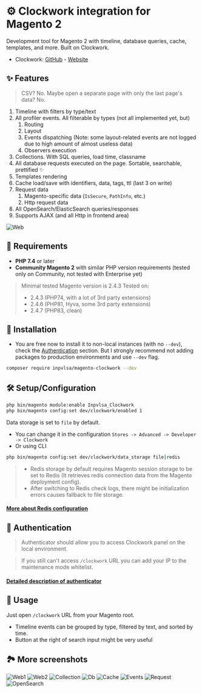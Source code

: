 # ⚙️ Clockwork integration for Magento 2

Development tool for Magento 2 with timeline, database queries, cache, templates, and more. Built on Clockwork.

- Clockwork: [GitHub](https://github.com/itsgoingd/clockwork) - [Website](https://underground.works/clockwork/) 

## ✨ Features

> CSV? No. Maybe open a separate page with only the last page's data? No.


1. Timeline with filters by type/text
2. All profiler events. All filterable by types (not all implemented yet, but)
    1. Routing
    2. Layout
    3. Events dispatching (Note: some layout-related events are not logged due to high amount of almost useless data)
    4. Observers execution
3. Collections. With SQL queries, load time, classname
4. All database requests executed on the page. Sortable, searchable, prettified ✨
5. Templates rendering
6. Cache load/save with identifiers, data, tags, ttl (last 3 on write)
7. Request data
    1. Magento-specific data (`IsSecure`, `PathInfo`, etc.)
    2. Http request data
8. All OpenSearch/ElasticSearch queries/responses
9. Supports AJAX (and all Http in frontend area)

![Web](https://github.com/INPVLSA/magento-clockwork/blob/assets/repo_asset/Web.png?raw=true)

## 📝 Requirements

- **PHP 7.4** or later
- **Community Magento 2** with similar PHP version requirements (tested only on Community, not tested with Enterprise yet)

> Minimal tested Magento version is 2.4.3 
> Tested on:
> - 2.4.3 (PHP74, with a lot of 3rd party extensions)
> - 2.4.6 (PHP81, Hyva, some 3rd party extensions)
> - 2.4.7 (PHP83, clean)

## 🔧 Installation

- You are free now to install it to non-local instances (with no `--dev`), check the [Authentication](#-authentication) section. But I strongly recommend not adding packages to production environments and use `--dev` flag.

```bash
composer require inpvlsa/magento-clockwork --dev
```

## 🛠️ Setup/Configuration

```bash
php bin/magento module:enable Inpvlsa_Clockwork
php bin/magento config:set dev/clockwork/enabled 1
```

Data storage is set to `file` by default. 

- You can change it in the configuration `Stores -> Advanced -> Developer -> Clockwork`
- Or using CLI

```bash
php bin/magento config:set dev/clockwork/data_storage file|redis
```

> - Redis storage by default requires Magento session storage to be set to Redis (It retrieves redis connection data from the Magento deployment config).
> - After switching to Redis check logs, there might be initialization errors causes fallback to file storage.

#### [More about Redis configuration](_doc/Redis.md)

## 🔐 Authentication

> Authenticator should allow you to access Clockwork panel on the local environment.

> If you still can't access `/clockwork` URL you can add your IP to the maintenance mode whitelist.

#### [Detailed description of authenticator](_doc/Authentication.md)

## 🧐 Usage

Just open `/clockwork` URL from your Magento root.

- Timeline events can be grouped by type, filtered by text, and sorted by time.
- Button at the right of search input might be very useful

## 🏞️ More screenshots

![Web1](https://github.com/INPVLSA/magento-clockwork/blob/assets/repo_asset/Web.png?raw=true)
![Web2](https://github.com/INPVLSA/magento-clockwork/blob/assets/repo_asset/Web2.png?raw=true)
![Collection](https://github.com/INPVLSA/magento-clockwork/blob/assets/repo_asset/Collection.png?raw=true)
![Db](https://github.com/INPVLSA/magento-clockwork/blob/assets/repo_asset/Db.png?raw=true)
![Cache](https://github.com/INPVLSA/magento-clockwork/blob/assets/repo_asset/Cache.png?raw=true)
![Events](https://github.com/INPVLSA/magento-clockwork/blob/assets/repo_asset/Events.png?raw=true)
![Request](https://github.com/INPVLSA/magento-clockwork/blob/assets/repo_asset/Request.png?raw=true)
![OpenSearch](https://github.com/INPVLSA/magento-clockwork/blob/assets/repo_asset/OpenSearch.png?raw=true)
